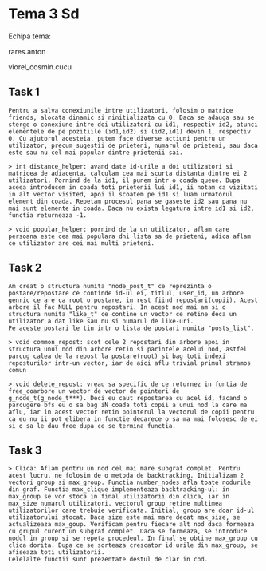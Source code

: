 # Tema 3 Sd

Echipa tema:

rares.anton

viorel_cosmin.cucu

## Task 1

    Pentru a salva conexiunile intre utilizatori, folosim o matrice friends, alocata dinamic si ninitializata cu 0. Daca se adauga sau se sterge o conexiune intre doi utilizatori cu id1, respectiv id2, atunci elementele de pe pozitiile (id1,id2) si (id2,id1) devin 1, respectiv 0. Cu ajutorul acesteia, putem face diverse actiuni pentru un utilizator, precum sugestii de prieteni, numarul de prieteni, sau daca este sau nu cel mai popular dintre prietenii sai.

    > int distance_helper: avand date id-urile a doi utilizatori si matricea de adiacenta, calculam cea mai scurta distanta dintre ei 2 utilizatori. Pornind de la id1, il punem intr o coada queue. Dupa aceea introducem in coada toti prietenii lui id1, ii notam ca vizitati in alt vector visited, apoi il scoatem pe id1 si luam urmatorul element din coada. Repetam procesul pana se gaseste id2 sau pana nu mai sunt elemente in coada. Daca nu exista legatura intre id1 si id2, functia returneaza -1.

    > void popular_helper: pornind de la un utilizator, aflam care persoana este cea mai populara dni lista sa de prieteni, adica aflam ce utilizator are cei mai multi prieteni.


## Task 2

    Am creat o structura numita "node_post_t" ce reprezinta o postare/repostare ce continde id-ul ei, titlul, user_id, un arbore genric ce are ca root o postare, in rest fiind repostari(copii). Acest arbore il fac NULL pentru repostari. In acest nod mai am si o structura numita "like_t" ce contine un vector ce retine deca un utilizator a dat like sau nu si numarul de like-uri.
    Pe aceste postari le tin intr o lista de postari numita "posts_list".

    > void common_repost: scot cele 2 repostari din arbore apoi in structura unui nod din arbore retin si parintele acelui nod, astfel parcug calea de la repost la postare(root) si bag toti indexi reposturilor intr-un vector, iar de aici aflu trivial primul stramos comun

    > void delete_repost: vreau sa specific de ce returnez in funtia de free_coarbore un vector de vector de pointeri de g_node_t(g_node_t***). Deci eu caut repostarea cu acel id, facand o parcugere bfs eu o sa bag iN coada toti copii a unui nod la care ma aflu, iar in acest vector retin pointerul la vectorul de copii pentru ca eu nu ii pot elibera in functie deoarece o sa ma mai folosesc de ei si o sa le dau free dupa ce se termina functia.



## Task 3

    > Clica: Aflam pentru un nod cel mai mare subgraf complet. Pentru acest lucru, ne folosim de o metoda de backtracking. Initializam 2 vectori group si max_group. Functia number_nodes afla toate nodurile din graf. Functia max_clique implementeaza backtracking-ul: in max_group se vor stoca in final utilizatorii din clica, iar in max_size numarul utilizatori. vectorul group retine multimea utilizatorilor care trebuie verificata. Initial, group are doar id-ul utilizatorului stocat. Daca size este mai mare decat max_size, se actualizeaza max_goup. Verificam pentru fiecare alt nod daca formeaza cu grupul curent un subgraf complet. Daca se formeaza, se introduce nodul in group si se repeta procedeul. In final se obtine max_group cu clica dorita. Dupa ce se sorteaza crescator id urile din max_group, se afiseaza toti utilizatorii.
    Celelalte functii sunt prezentate destul de clar in cod.
